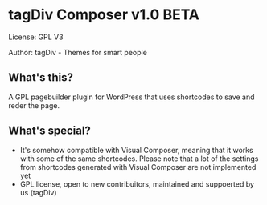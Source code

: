 # tagDiv Composer v1.0 BETA

License: GPL V3

Author: tagDiv - Themes for smart people


## What's this?
A GPL pagebuilder plugin for WordPress that uses shortcodes to save and reder the page.

## What's special?
- It's somehow compatible with Visual Composer, meaning that it works with some of the same shortcodes. Please note that a lot of the settings from shortcodes generated with Visual Composer are not implemented yet
- GPL license, open to new contribuitors, maintained and suppoerted by us (tagDiv)
